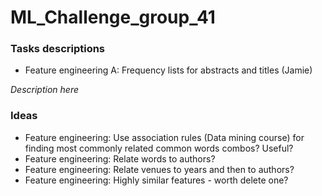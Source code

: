 # ML_Challenge_group_41


### Tasks descriptions

- Feature engineering A: Frequency lists for abstracts and titles (Jamie)

_Description here_


### Ideas

- Feature engineering: Use association rules (Data mining course) for finding most commonly related common words combos? Useful?
- Feature engineering: Relate words to authors?
- Feature engineering: Relate venues to years and then to authors?
- Feature engineering: Highly similar features - worth delete one?
